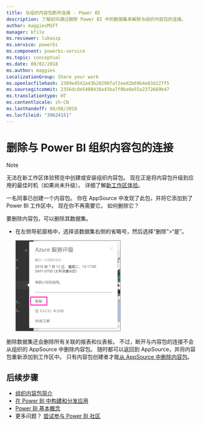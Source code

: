 ```yaml
---
title: 与组织内容包断开连接 - Power BI
description: 了解如何通过删除 Power BI 中的数据集来解除与组织内容包的连接。
author: maggiesMSFT
manager: kfile
ms.reviewer: lukaszp
ms.service: powerbi
ms.component: powerbi-service
ms.topic: conceptual
ms.date: 08/02/2018
ms.author: maggies
LocalizationGroup: Share your work
ms.openlocfilehash: 2389ed542a43b28296faf2eed2b69b4e83d227f5
ms.sourcegitcommit: 2356dc8e5488438a43ba7f0ba9a55a2372669b47
ms.translationtype: HT
ms.contentlocale: zh-CN
ms.lasthandoff: 08/08/2018
ms.locfileid: "39624151"
---
```

# <a name="remove-your-connection-to-a-power-bi-organizational-content-pack"></a>删除与 Power BI 组织内容包的连接

> [!NOTE]
> 无法在新工作区体验预览中创建或安装组织内容包。 现在正是将内容包升级到应用的最佳时机（如果尚未升级）。 详细了解[新工作区体验](service-create-the-new-workspaces.md)。
> 

一名同事已创建一个内容包。 你在 AppSource 中发现了此包，并将它添加到了 Power BI 工作区中。 现在你不再需要它。  如何删除它？

要删除内容包，可以删除其数据集。  

* 在左侧导航窗格中，选择该数据集右侧的省略号，然后选择“删除”\>“是”。  
  
  ![删除内容包](media/service-organizational-content-pack-disconnect/power-bi-remove-organizational-content-pack-dataset.png)

删除数据集还会删除所有关联的报表和仪表板。 不过，断开与内容包的连接不会从组织的 AppSource 中删除内容包。  随时都可以返回到 AppSource，并将内容包重新添加到工作区中。 只有内容包创建者才能[从 AppSource 中删除内容包](service-organizational-content-pack-manage-update-delete.md)。

## <a name="next-steps"></a>后续步骤
* [组织内容包简介](service-organizational-content-pack-introduction.md) 
* [在 Power BI 中构建和分发应用](service-create-distribute-apps.md) 
* [Power BI 基本概念](service-basic-concepts.md)  
* 更多问题？ [尝试参与 Power BI 社区](http://community.powerbi.com/)

